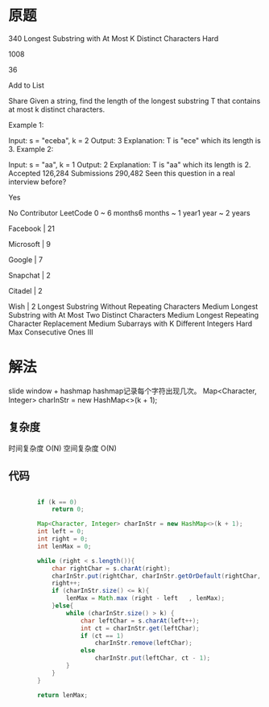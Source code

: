 
# 原题

340 Longest Substring with At Most K Distinct Characters
Hard

1008

36

Add to List

Share
Given a string, find the length of the longest substring T that contains at most k distinct characters.

Example 1:

Input: s = "eceba", k = 2
Output: 3
Explanation: T is "ece" which its length is 3.
Example 2:

Input: s = "aa", k = 1
Output: 2
Explanation: T is "aa" which its length is 2.
Accepted
126,284
Submissions
290,482
Seen this question in a real interview before?

Yes

No
Contributor
LeetCode
0 ~ 6 months6 months ~ 1 year1 year ~ 2 years

Facebook
|
21

Microsoft
|
9

Google
|
7

Snapchat
|
2

Citadel
|
2

Wish
|
2
Longest Substring Without Repeating Characters
Medium
Longest Substring with At Most Two Distinct Characters
Medium
Longest Repeating Character Replacement
Medium
Subarrays with K Different Integers
Hard
Max Consecutive Ones III

# 解法
slide window + hashmap
hashmap记录每个字符出现几次。
Map<Character, Integer> charInStr = new HashMap<>(k + 1);


## 复杂度
时间复杂度 O(N)
空间复杂度 O(N)


## 代码
```Java

        if (k == 0)
            return 0;

        Map<Character, Integer> charInStr = new HashMap<>(k + 1);
        int left = 0;
        int right = 0;
        int lenMax = 0;

        while (right < s.length()){
            char rightChar = s.charAt(right);
            charInStr.put(rightChar, charInStr.getOrDefault(rightChar, 0) + 1);
            right++;
            if (charInStr.size() <= k){
                lenMax = Math.max (right - left   , lenMax);
            }else{
                while (charInStr.size() > k) {
                    char leftChar = s.charAt(left++);
                    int ct = charInStr.get(leftChar);
                    if (ct == 1)
                        charInStr.remove(leftChar);
                    else
                        charInStr.put(leftChar, ct - 1);
                }
            }
        }

        return lenMax;

```
